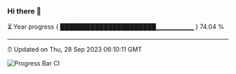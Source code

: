 ### Hi there 👋

⏳ Year progress { ██████████████████████▁▁▁▁▁▁▁▁ } 74.04 %

---

⏰ Updated on Thu, 28 Sep 2023 06:10:11 GMT

![Progress Bar CI](https://github.com/Shyam-Makwana/GitHub-Actions-Demo/workflows/Progress%20Bar%20CI/badge.svg)
